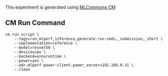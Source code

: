 This experiment is generated using [MLCommons CM](https://github.com/mlcommons/ck)
## CM Run Command
```
cm run script \
	--tags=run,mlperf,inference,generate-run-cmds,_submission,_short \
	--implementation=reference \
	--model=resnet50 \
	--device=cpu \
	--backend=onnxruntime \
	--power=yes \
	--adr.mlperf-power-client.power_server=192.168.0.31 \
	--clean
```